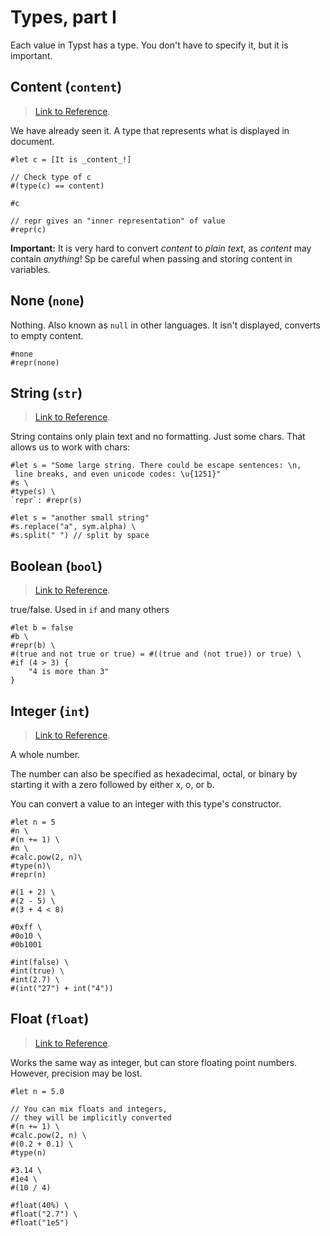 # Types, part I

Each value in Typst has a type. You don't have to specify it, but it is important.

## Content (`content`)

> [Link to Reference](https://typst.app/docs/reference/foundations/content/).

We have already seen it. A type that represents what is displayed in document.

```
#let c = [It is _content_!]

// Check type of c
#(type(c) == content)

#c

// repr gives an "inner representation" of value
#repr(c)
```

**Important:** It is very hard to convert _content_ to _plain text_, as _content_ may contain *anything*! Sp be careful when passing and storing content in variables.

## None (`none`)

Nothing. Also known as `null` in other languages. It isn't displayed, converts to empty content.

```
#none
#repr(none)
```

## String (`str`)

> [Link to Reference](https://typst.app/docs/reference/foundations/str/).

String contains only plain text and no formatting. Just some chars. That allows us to work with chars:

```
#let s = "Some large string. There could be escape sentences: \n,
 line breaks, and even unicode codes: \u{1251}"
#s \
#type(s) \
`repr`: #repr(s)

#let s = "another small string"
#s.replace("a", sym.alpha) \
#s.split(" ") // split by space
```

## Boolean (`bool`)

> [Link to Reference](https://typst.app/docs/reference/foundations/bool/).

true/false. Used in `if` and many others

```
#let b = false
#b \
#repr(b) \
#(true and not true or true) = #((true and (not true)) or true) \
#if (4 > 3) {
    "4 is more than 3"
}
```

## Integer (`int`)

> [Link to Reference](https://typst.app/docs/reference/foundations/int/).

A whole number.

The number can also be specified as hexadecimal, octal, or binary by starting it with a zero followed by either x, o, or b.

You can convert a value to an integer with this type's constructor.

```
#let n = 5
#n \
#(n += 1) \
#n \
#calc.pow(2, n)\
#type(n)\
#repr(n)
```

```
#(1 + 2) \
#(2 - 5) \
#(3 + 4 < 8)
```

```
#0xff \
#0o10 \
#0b1001
```

```
#int(false) \
#int(true) \
#int(2.7) \
#(int("27") + int("4"))
```

## Float (`float`)
> [Link to Reference](https://typst.app/docs/reference/foundations/float/).

Works the same way as integer, but can store floating point numbers.
However, precision may be lost.

```
#let n = 5.0

// You can mix floats and integers, 
// they will be implicitly converted
#(n += 1) \
#calc.pow(2, n) \
#(0.2 + 0.1) \
#type(n) 
```

```
#3.14 \
#1e4 \
#(10 / 4)
```

```
#float(40%) \
#float("2.7") \
#float("1e5")
```
